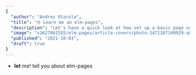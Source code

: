 ```yaml
---
{
  "author": "Andres Otarola",
  "title": "🤓 Learn me an elm-pages",
  "description": "Let's have a quick look at how set up a basic page using elm-pages!",
  "image": "v1627861555/elm-pages/article-covers/photo-1471107340929-a87cd0f5b5f3_mczjfg.jpg",
  "published": "2021-10-03",
  "draft": true
}
---
```


* **let** _me_! tell you about elm-pages
